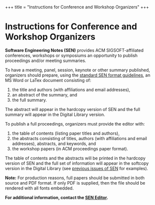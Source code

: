 +++
title = "Instructions for Conference and Workshop Organizers"
+++

# Instructions for Conference and Workshop Organizers

**Software Engineering Notes (SEN)** provides ACM SIGSOFT-affiliated conferences, workshops or symposiums an opportunity to publish proceedings and/or meeting summaries.

To have a meeting, panel, session, keynote or other summary published, organizers should prepare, using the [standard SEN format guidelines](http://www.stidolph.com/SEN/index.html), an MS Word or LaTex document consisting of:

1.  the title and authors (with affiliations and email addresses),
2.  an abstract of the summary, and
3.  the full summary.

The abstract will appear in the hardcopy version of SEN and the full summary will appear in the Digital Library version.

To publish a full proceedings, organizers must provide the editor with:

1.  the table of contents (listing paper titles and authors),
2.  the abstracts consisting of titles, authors (with affiliations and email addresses), abstracts, and keywords, and
3.  the workshop papers (in ACM proceedings paper format).

The table of contents and the abstracts will be printed in the hardcopy version of SEN and the full set of information will appear in the softcopy version in the Digital Library (see [previous issues of SEN](http://portal.acm.org/browse_dl.cfm?linked=1&part=newsletter&idx=J728&coll=portal&dl=ACM) for examples).

**Note:** For production reasons, full papers should be submitted in both source and PDF format. If only PDF is supplied, then the file should be rendered with all fonts embedded.

**For additional information, contact the [SEN Editor](mailto:editors_SIGSOFT@acm.org).**

